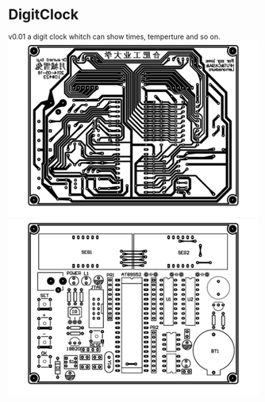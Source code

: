 # DigitClock
v0.01
a digit clock whitch can show times, temperture and so on.
![](https://github.com/suijingfeng/DigitClock/blob/master/sch_pcb/bs.jpg)
![](https://github.com/suijingfeng/DigitClock/blob/master/sch_pcb/bs2_%E5%B8%83%E5%B1%80.jpg)
